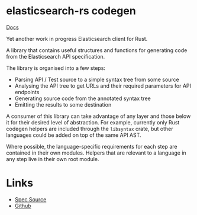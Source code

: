 # elasticsearch-rs codegen
[Docs](http://kodraus.github.io/rustdoc/elastic_codegen/)

Yet another work in progress Elasticsearch client for Rust.

A library that contains useful structures and functions for generating code from the Elasticsearch API specification.

The library is organised into a few steps:

- Parsing API / Test source to a simple syntax tree from some source
- Analysing the API tree to get URLs and their required parameters for API endpoints
- Generating source code from the annotated syntax tree
- Emitting the results to some destination

A consumer of this library can take advantage of any layer and those below it for their desired level of abstraction.
For example, currently only Rust codegen helpers are included through the `libsyntax` crate, but other languages could be added on top of the same API AST.

Where possible, the language-specific requirements for each step are contained in their own modules.
Helpers that are relevant to a language in any step live in their own root module.

# Links
- [Spec Source](https://github.com/elastic/elasticsearch/tree/master/rest-api-spec)
- [Github](https://github.com/KodrAus/elasticsearch-rs)
